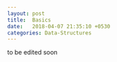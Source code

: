 ```yaml
---
layout: post
title:  Basics
date:   2018-04-07 21:35:10 +0530
categories: Data-Structures
---
```


to be edited soon
